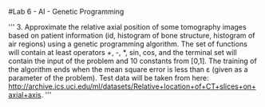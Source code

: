 #Lab 6 - AI - Genetic Programming

'''
3. Approximate the relative axial position of some tomography images based
on patient information (id, histogram of bone structure, histogram of air regions)
using a genetic programming algorithm. The set of functions will contain at least
operators +, -, *, sin, cos, and the terminal set will contain the input of the problem
and 10 constants from [0,1]. The training of the algorithm ends when the mean
square error is less than ε (given as a parameter of the problem). Test data will be
taken from here:
http://archive.ics.uci.edu/ml/datasets/Relative+location+of+CT+slices+on+axial+axis.
'''
